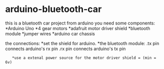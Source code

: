 # arduino-bluetooth-car
this is a bluetooth car project from arduino
you need some components:
         *Arduino Uno
         *4 gear motors
         *adafruit motor driver shield
         *bluetooth module
         *jumper wires
         *arduino car chassis


the connections:
       *set the shield for arduino.
       *the bluetooth module:
                            .tx pin connects arduino's rx pin
                            .rx pin connects arduino's tx pin
       
       *use a extenal power source for the motor driver shield = (min = 6v)
